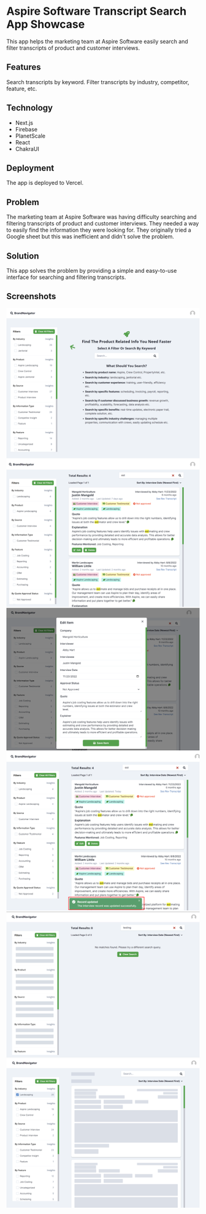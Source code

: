 # Aspire Software Transcript Search App Showcase
This app helps the marketing team at Aspire Software easily search and filter transcripts of product and customer interviews.

## Features
Search transcripts by keyword.
Filter transcripts by industry, competitor, feature, etc.

## Technology
* Next.js
* Firebase
* PlanetScale
* React
* ChakraUI
## Deployment
The app is deployed to Vercel.

## Problem
The marketing team at Aspire Software was having difficulty searching and filtering transcripts of product and customer interviews. They needed a way to easily find the information they were looking for. They originally tried a Google sheet but this was inefficient and didn't solve the problem.

## Solution
This app solves the problem by providing a simple and easy-to-use interface for searching and filtering transcripts.

## Screenshots
![Screenshot](./Screenshot_1.png)
![Screenshot](./Screenshot_2.png)
![Screenshot](./Screenshot_3.png)
![Screenshot](./Screenshot_4.png)
![Screenshot](./Screenshot_5.png)
![Screenshot](./Screenshot_6.png)
